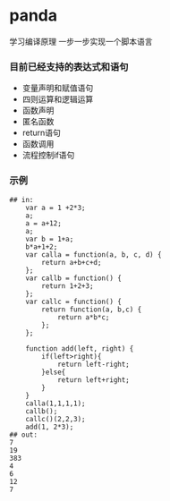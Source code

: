 # panda
学习编译原理 一步一步实现一个脚本语言

### 目前已经支持的表达式和语句

- 变量声明和赋值语句
- 四则运算和逻辑运算
- 函数声明
- 匿名函数
- return语句
- 函数调用
- 流程控制if语句

### 示例
```
## in:
    var a = 1 +2*3;
    a;
    a = a+12;
    a;
    var b = 1+a;
    b*a+1+2;
    var calla = function(a, b, c, d) {
        return a+b+c+d;
    };
    var callb = function() {
        return 1+2+3;
    };
    var callc = function() {
        return function(a, b,c) {
            return a*b*c;
        };
    };

    function add(left, right) {
        if(left>right){
            return left-right;
        }else{
            return left+right;
        }
    }
    calla(1,1,1,1);
    callb();
    callc()(2,2,3);
    add(1, 2*3);
## out:
7
19
383
4
6
12
7
```



